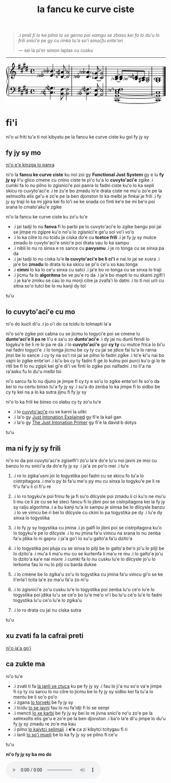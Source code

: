 ﻿---
title: la fancu ke curve ciste
---

> *.i prali fi lo ka pilno lo se gerna poi xamgu se zbasu kei fa lo du'u lo frili snici'e pe gy cu rinka tu'a so'i smucfu ente'ori*
>
> — sei la pi'er simon laplas cu cusku

---

<img src="../assets/index/impression.png" alt=".i ti jvinu fy jy sy">

# fi'i

ni'o ui friti tu'a ti noi kibystu pe la fancu ke curve ciste ku goi fy jy sy

## fy jy sy mo

[ni'o e'e kinzga lo panra](https://youtu.be/38I3cylJlW4)

ni'o la **fancu ke curve ciste** ku noi zoi gy **Functional Just System** gy e lu **fy jy sy** li'u glico cmene cu cnino ciste te pi'o tu'a lo **cuvyto'aci'e** zgike
.i cumki fa lo nu pilno lo zgisnici'e poi panra lo fadni ciste ku'o lo ka sepli skicu ro cuvyto'aci'e
.i te zu'e bo zmadu lo'e drata ciste ne mu'u zo'e pe la xelmxolts elis ge'u e zo'e pe la ben djonston lo ka melbi je finkai je frili
.i fy jy sy traji lo ka mi jgira kei fo lo'i se ke snada co finti ke'e be mi be'o poi srana lo cmato'aku'e zgike

ni'o la fancu ke curve ciste ku zo'u tu'e

- .i jai tadji lo nu **fanva** fi lo parbi pe lo cuvyto'aci'e lo zgike bangu poi jai se jimpe ro zgipre ku'o no'u lo zgisnici'e ge'u soi vo'i vo'o
- .i lo ka cilre lo nu tcidu je ciska do'e cu **tcetce frili** .i je fy jy sy mutce zmadu lo cuvyto'aci'e snici'e poi drata vau lo ka sampu
- .i nibli lo nu ro sinxa e ro sance cu **pavysmu** .i je ro tonga cu se sinxa pa da
- .i jai tadji lo nu ciska lu'e **lo cuvyto'aci'e be li ci'i** e nai lo jai se xusra .i ja'e bo **zmadu** lo drata lo ka skicu se pi'o ce'u xo kau tonga
- .i **cimni** lo ka lo ce'u sinxa cu satci .i ja'e bo ro tonga cu se sinxa lo traji
- .i jicmu fa lo **algoritma** be ve pu'e ro da .i ja'e bo mapti lo nu skami zgifi'i .i je ka'e zmiku se cau lo nu morji cilre ja zvafa'i lo datni .i to ti noi urli cu sitna so'o tutci be lo nu kanji dy toi

tu'u

## lo cuvyto'aci'e cu mo

ni'o do kucli di'u .i jo o'i do ca tcidu lo tolmapti la'a

ni'o so'e zgike poi cabna cu se jicmu lo togyci'e poi se cmene lu **dunto'aci'e li pa re** li'u e sa'u zo **dunto'aci'e**
.i dy jai nu dunli fendi lo togyku'e be li re lo pa re da
.i lo **cuvyto'aci'e** goi **cy ty** cu mutce frica lo bi'u nai fadni togyci'e
.i lo tonga jicmu be cy ty cu jai se jdice fai tu'a lo rarna jinzi be lo sance
.i cy ty na so'i roi jai se pilno lo fadni zgike
.i to'e ki'u nai bo vajni lo zgike ente'ori
.i ki'u bo cy ty fadni fi ge lo kulnu poi purci ku'o gi lo te ritli be fi lo nu zgipli kei gi'e di'i ve finti lo zgike poi nalfadni
.i to li'a na ra'asku fu lo du'u melbi toi

ni'o sarcu fa lo nu djuno je jimpe fi cy ty e so'u lo zgike ente'ori fe so'o da kei lo nu certu binxo tu'a fy jy sy
.i su'a do zenba lo ka jimpe fi lo sidbo be cy ty kei na a lo ka sutra jijnu fi fy jy sy

ni'o lo ka frili ke binxo co slabu cy ty zo'u tu'e

- .i lo [cuvyto'aci'e](https://en.wikipedia.org/wiki/Just_intonation) cu se karni la uitki
- .i la'o gy [Just Intonation Explained](https://www.kylegann.com/tuning.html) gy fi'e la kail gan
- .i la'o gy [The Just Intonation Primer](http://www.dbdoty.com/Words/Primer1.html) gy fi'e la david b dotys

tu'u

## ma ni fy jy sy frili

ni'o ro da poi cuvyto'aci'e zgiselfi'i zo'u la'e do'e lu'u noi javni ze moi cu banzu lo nu snici'a da do'e fy jy sy
.i ja'a ze po'o mei
.i tu'e

1. .i ro lo zgika'usni joi lo togystika poi fadni cu se skicu fo tu'a lo cistrpitagora .i me'o py bi fa'u me'o py mu cu sinxa lo togyku'e pe li re fi'u fa'u li ci fi'u re

2. .i lo ro togyku'e poi frinu fe ja fi su'o dilcysle poi zmadu li ci ku'o ne mu'u li mu ce li ze cu se ke steci fancu fi lo jibni poi se cistrpitagora kei la fy jy sy ralju algoritma .i a bu kanji tu'a lo sampu je simsa be lo dilcysle banzu .i lo ve vimcu be ri bei lo dilcysle cu ckini lo pa togystika pe dy .i lu'e dy sinxa lo togystika

3. .i lo fy jy sy togystika cu jmina .i jo galfi lo jibni poi se cistrpitagora ku'o lo togyku'e pe lo dilcysle .i lo nu jmina fa'u vimcu na srana lo nu zenba fa'u jdika lo ni gapru .i ja'a go'i lo su'u galto'a fa'u dzito'a

4. .i lo togystika poi pluja cu se sinxa lo pilji be lo galto'a be'o jo'u lo pilji be lo dzito'a .i mu'a li ma'u mu cu se kurtenfa li ma'u re mu .i lo galto'a jo'u lo dzito'a ka'e nai mixre .i cumki fa lo nu cusku lu'e lo dilcysle jo'u lo lerkoma fau lo nu lo pilji cu barda dukse

5. .i lo cmene be lo zgika'u zo'u lo togystika cu jmina fa'u vimcu gi'o se ke li'erla'i tcita la'e zo ma'u fa'u zo ni'u

6. .i lo zgisnici'e zo'u cusku lu'e lo togystika poi zenba lu'u ce'o lu'e lo togystika poi jdika lu'u se ce'o bo lu'e me'o vi'i bu lu'u ce'o lu'e lo fadni togystika lu'u ce'o lu'e lo zgika'u

7. .i lo ro drata cu jai nu ciska sutra

tu'u

## xu zvati fa la cafrai preti

[ni'o ja'a go'i](faq.html)

## ca zukte ma

ni'o tu'e

- .i zvati ti fa [la janli xe ctuca](crash.html) ku pe fy jy sy .i fau lo ji'a nu so'o va'e jimpe fi cy ty cu sarcu lo nu cilre lo jicmu be lo fy jy sy sidbo kei fa tu'a lo mentu be li so'o po'o
- .i zgana [lo torveki](summary.html) be fy jy sy
- .i tcidu [lo se javni](rules.html) fau lo nu fa'idji fi lo se senpi
- .i mencti [lo xe karbi](compare.html) be fy jy sy bei lo re jivna snici'e no'u zo'e pe la xelmxolts elis ge'u e zo'e pe la ben djonston .i ba'o la'e di'u jimpe lo du'u fy jy sy zmadu re zo'e ma kau
- .i pilno [lo kajytci seljmaji](calc.html) .i **e'e** ca zi kibytci tcitygau fi ri
- .i lanli [lo so'i mupli](examples.html) be lo ka fy jy sy se pilno fi ce'u

tu'u

**ni'o fy jy sy ba mo do**

<audio controls><source src="../assets/index/impression.mp3" type="audio/mpeg"></audio>

